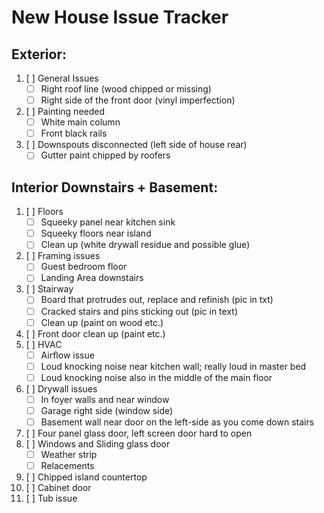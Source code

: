 # New House Issue Tracker

## Exterior:

1. [ ] General Issues
	- [ ] Right roof line (wood chipped or missing)
	- [ ] Right side of the front door (vinyl imperfection)
2. [ ] Painting needed 
	- [ ] White main column 
	- [ ] Front black rails 
3. [ ] Downspouts disconnected (left side of house rear) 
	- [ ] Gutter paint chipped by roofers

## Interior Downstairs + Basement:

1. [ ] Floors
	- [ ] Squeeky panel near kitchen sink
	- [ ] Squeeky floors near island
	- [ ] Clean up (white drywall residue and possible glue)
2. [ ] Framing issues
	- [ ] Guest bedroom floor
	- [ ] Landing Area downstairs
3. [ ] Stairway 
	- [ ] Board that protrudes out, replace and refinish (pic in txt)
	- [ ] Cracked stairs and pins sticking out (pic in text)
	- [ ] Clean up (paint on wood etc.)
4. [ ] Front door clean up (paint etc.)
5. [ ] HVAC
	- [ ] Airflow issue
	- [ ] Loud knocking noise near kitchen wall; really loud in master bed
	- [ ] Loud knocking noise also in the middle of the main floor
6. [ ] Drywall issues 
	- [ ] In foyer walls and near window 
	- [ ] Garage right side (window side) 
	- [ ] Basement wall near door on the left-side as you come down stairs 
7. [ ] Four panel glass door, left screen door hard to open 
8. [ ] Windows and Sliding glass door
	- [ ] Weather strip
	- [ ] Relacements
9. [ ] Chipped island countertop
10. [ ] Cabinet door
11. [ ] Tub issue
